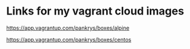 Links for my vagrant cloud images
============================

<https://app.vagrantup.com/pankrys/boxes/alpine>

<https://app.vagrantup.com/pankrys/boxes/centos>

